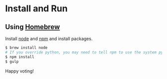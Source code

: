 # Install and Run
## Using [Homebrew](http://brew.sh)

Install [node](https://nodejs.org/en/) and [npm](https://www.npmjs.com/) and install packages.

```bash
$ brew install node
# If you override python, you may need to tell npm to use the system python by adding: --python=/usr/bin/python
$ npm install
$ gulp
```

Happy voting!